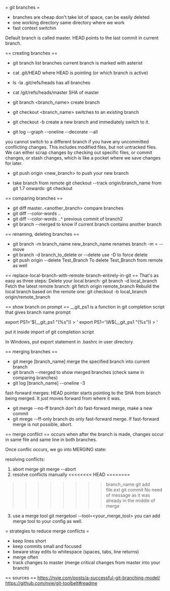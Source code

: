 = git branches =
* branches are cheap
don't take lot of space, can be easily deleted
* one working directory
same directory where we work
* fast context switchin


Default branch is called master.
HEAD points to the last commit in current branch.

== creating branches ==
* git branch
list branches
current branch is marked with asterist
* cat .git/HEAD
where HEAD is pointing (or which branch is active)
* ls -la .git/refs/heads
has all branches
* cat /git/refs/heads/master
SHA of master


* git branch <branch_name>
create branch
* git checkout <branch_name>
switches to an existing branch
* git checkout -b <name>
create a new branch and immediately switch to it.
* git log --graph --oneline --decorate --all

you cannot switch to a different branch if you have any uncommitted conflicting changes. This includes modified files, but not untracked files. We can either scrap changes by checking out specific files, or commit changes, or stash changes, which is like a pocket where we save changes for later.

* git push origin <new_branch>
to push your new branch

* take branch from remote
git checkout --track origin/branch_name
from git 1.7 onwards:
git checkout <branchName>

== comparing branches ==
* git diff master..<another_branch>
compare branches
* git diff --color-words <branch1>..<branch2>
* git diff --color-words <branch1>..<branch2>^
previous commit of branch2
* git branch --merged
to know if current branch contains another branch


== renaming, deleting branches ==
* git branch -m branch_name new_branch_name
renames branch
-m = --move
* git branch -d branch_to_delete
or --delete
use -D to force delete
* git push origin --delete Test_Branch
To delete Test_Branch from remote as well

== replace-local-branch-with-remote-branch-entirely-in-git ==
That's as easy as three steps:
Delete your local branch: git branch -d local_branch
Fetch the latest remote branch: git fetch origin remote_branch
Rebuild the local branch based on the remote one: git checkout -b local_branch origin/remote_branch

== show branch on prompt ==
__git_ps1 is a function in git completion script that gives branch name prompt

export PS1='$(__git_ps1 "(%s")) > '
export PS1='\W$(__git_ps1 "(%s")) > '

put it inside import of git completion script

In Windows, put export statement in .bashrc in user directory.

== merging branches ==
* git merge [branch_name]
merge the specified branch into current branch
* git branch --merged
to show merged branches (check same in comparing branches)
* git log [branch_name] --oneline -3

fast-forward merges: HEAD pointer starts pointing to the SHA from branch being merged. It just moves forward from where it was.

* git merge --no-ff branch
don't do fast-forward merge, make a new commit
* git mrege --ff-only branch
do only fast-forward merge. If fast-forward merge is not possible, abort.

== merge conflict ==
occurs when after the branch is made, changes occur in same file and same line in both branches.

Once conflic occurs, we go into MERGING state:

resolving conflicts:
1. abort merge
git merge --abort
2. resolve conflicts manually
<<<<<<<< HEAD
========
>>>>>>>> branch_name
git add file.ext
git commit
No need of message as it was already in the middle of merge
3. use a merge tool
git mergetool --tool=<your_merge_tool>
you can add merge tool to your config as well.

= strategies to reduce merge conflicts =
* keep lines short
* keep commits small and focused
* beware stray edits to whitespace (spaces, tabs, line returns)
* merge often
* track changes to master (merge critical changes from master into your branch)


== sources ==
https://nvie.com/posts/a-successful-git-branching-model/
https://github.com/nvie/git-toolbelt#readme



